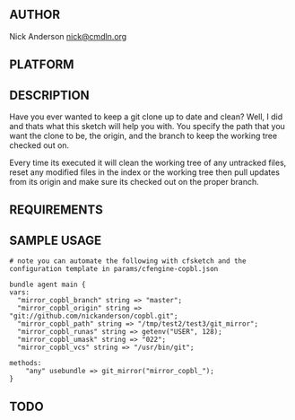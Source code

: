 ## AUTHOR
Nick Anderson <nick@cmdln.org>

## PLATFORM

## DESCRIPTION
Have you ever wanted to keep a git clone up to date and clean? Well, I
did and thats what this sketch will help you with. You specify the path
that you want the clone to be, the origin, and the branch to keep the
working tree checked out on.

Every time its executed it will clean the working tree of any untracked
files, reset any modified files in the index or the working tree then
pull updates from its origin and make sure its checked out on the proper
branch.

## REQUIREMENTS

## SAMPLE USAGE

    # note you can automate the following with cfsketch and the configuration template in params/cfengine-copbl.json

    bundle agent main {
    vars:
      "mirror_copbl_branch" string => "master";
      "mirror_copbl_origin" string => "git://github.com/nickanderson/copbl.git";
      "mirror_copbl_path" string => "/tmp/test2/test3/git_mirror";
      "mirror_copbl_runas" string => getenv("USER", 128);
      "mirror_copbl_umask" string => "022";
      "mirror_copbl_vcs" string => "/usr/bin/git";

    methods:
        "any" usebundle => git_mirror("mirror_copbl_");
    }

## TODO
